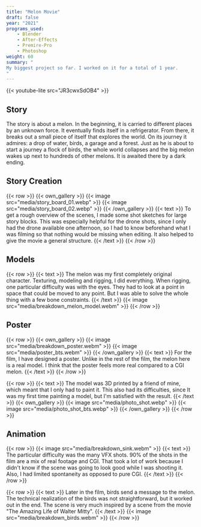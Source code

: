 ```yaml
---
title: "Melon Movie"
draft: false
year: "2021"
programs_used:
    - Blender
    - After-Effects
    - Premire-Pro
    - Photoshop
weight: 60
summary: "
My biggest project so far. I worked on it for a total of 1 year.
"
---
```


{{< youtube-lite src="JR3cwxSdOB4" >}}

## Story

The story is about a melon. In the beginning, it is carried to different places by an unknown force. It eventually finds itself in a refrigerator. From there, it breaks out a small piece of itself that explores the world. On its journey it admires: a drop of water, birds, a garage and a forest. Just as he is about to start a journey a flock of birds, the whole world collapses and the big melon wakes up next to hundreds of other melons. It is awaited there by a dark ending.

## Story Creation

{{< row >}}
    {{< own_gallery >}}
        {{< image src="media/story_board_01.webp" >}}
        {{< image src="media/story_board_02.webp" >}}
    {{< /own_gallery >}}
    {{< text >}}
To get a rough overview of the scenes, I made some shot sketches for large story blocks. This was especially helpful for the drone shots, since I only had the drone available one afternoon, so I had to know beforehand what I was filming so that nothing would be missing when editing. It also helped to give the movie a general structure.
    {{< /text >}}
{{< /row >}}

## Models

{{< row >}}
    {{< text >}}
The melon was my first completely original character. Texturing, modeling and rigging, I did everything. When rigging, one particular difficulty was with the eyes. They had to look at a point in space that could be moved to any point. But I was able to solve the whole thing with a few bone constraints.
    {{< /text >}}
    {{< image src="media/breakdown_melon_model.webm" >}}
{{< /row >}}

## Poster

{{< row >}}
    {{< own_gallery >}}
        {{< image src="media/breakdown_poster.webm" >}}
        {{< image src="media/poster_bts.webm" >}}
    {{< /own_gallery >}}
    {{< text >}}
For the film, I have designed a poster. Unlike in the rest of the film, the melon here is a real model. I think that the poster feels more real compared to a CGI melon.
    {{< /text >}}
{{< /row >}}

{{< row >}}
    {{< text >}}
The model was 3D printed by a friend of mine, which meant that I only had to paint it. This also had its difficulties, since It was my first time painting a model, but I'm satisfied with the result.
    {{< /text >}}
    {{< own_gallery >}}
        {{< image src="media/photo_shot.webp" >}}
        {{< image src="media/photo_shot_bts.webp" >}}
    {{< /own_gallery >}}
{{< /row >}}

## Animation

{{< row >}}
    {{< image src="media/breakdown_sink.webm" >}}
    {{< text >}}
The particular difficulty was the many VFX shots. 90% of the shots in the film are a mix of real footage and CGI. That took a lot of work because I didn't know if the scene was going to look good while I was shooting it. Also, I had limited spontaneity as opposed to pure CGI.
    {{< /text >}}
{{< /row >}}

{{< row >}}
    {{< text >}}
Later in the film, birds send a message to the melon. The technical realization of the birds was not straightforward, but it worked out in the end. The scene is very much inspired by a scene from the movie "The Amazing Life of Walter Mitty".
    {{< /text >}}
    {{< image src="media/breakdown_birds.webm" >}}
{{< /row >}}